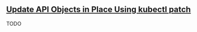 ## [Update API Objects in Place Using kubectl patch](https://kubernetes.io/docs/tasks/run-application/update-api-object-kubectl-patch/)

TODO
